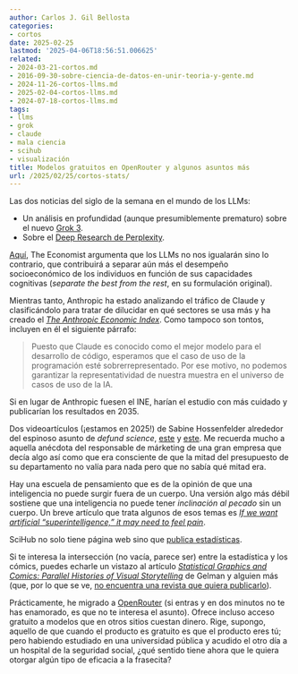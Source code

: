 ```yaml
---
author: Carlos J. Gil Bellosta
categories:
- cortos
date: 2025-02-25
lastmod: '2025-04-06T18:56:51.006625'
related:
- 2024-03-21-cortos.md
- 2016-09-30-sobre-ciencia-de-datos-en-unir-teoria-y-gente.md
- 2024-11-26-cortos-llms.md
- 2025-02-04-cortos-llms.md
- 2024-07-18-cortos-llms.md
tags:
- llms
- grok
- claude
- mala ciencia
- scihub
- visualización
title: Modelos gratuitos en OpenRouter y algunos asuntos más
url: /2025/02/25/cortos-stats/
---
```


Las dos noticias del siglo de la semana en el mundo de los LLMs:
- Un análisis en profundidad (aunque presumiblemente prematuro) sobre el nuevo [Grok 3](https://thezvi.wordpress.com/2025/02/19/go-grok-yourself/).
- Sobre el [Deep Research de Perplexity](https://www.perplexity.ai/hub/blog/introducing-perplexity-deep-research).

[Aquí](https://www.economist.com/finance-and-economics/2025/02/13/how-ai-will-divide-the-best-from-the-rest),
The Economist argumenta que los LLMs no nos igualarán sino lo contrario, que contribuirá a separar aún más el desempeño socioeconómico de los individuos en función de sus capacidades cognitivas (_separate the best from the rest_, en su formulación original).

Mientras tanto, Anthropic ha estado analizando el tráfico de Claude y clasificándolo para tratar de dilucidar en qué sectores se usa más y ha creado el [_The Anthropic Economic Index_](https://www.anthropic.com/news/the-anthropic-economic-index). Como tampoco son tontos, incluyen en él el siguiente párrafo:

> Puesto que Claude es conocido como el mejor modelo para el desarrollo de código, esperamos que el caso de uso de la programación esté sobrerrepresentado. Por ese motivo, no podemos garantizar la representatividad de nuestra muestra en el universo de casos de uso de la IA.

Si en lugar de Anthropic fuesen el INE, harían el estudio con más cuidado y publicarían los resultados en 2035.

Dos videoartículos (¡estamos en 2025!) de Sabine Hossenfelder alrededor del espinoso asunto de _defund science_,
[este](https://www.youtube.com/watch?v=pXx5Ziwh6is) y
[este](https://www.youtube.com/watch?v=shFUDPqVmTg). Me recuerda mucho a aquella anécdota del responsable de márketing de una gran empresa que decía algo así como que era consciente de que la mitad del presupuesto de su departamento no valía para nada pero que no sabía qué mitad era.

Hay una escuela de pensamiento que es de la opinión de que una inteligencia no puede surgir fuera de un cuerpo. Una versión algo más débil sostiene que una inteligencia no puede tener _inclinación al pecado_ sin un cuerpo. Un breve artículo que trata algunos de esos temas es [_If we want artificial “superintelligence,” it may need to feel pain_](https://bigthink.com/mini-philosophy/if-we-want-an-artificial-superintelligence-we-may-need-to-let-it-feel-pain/).

SciHub no solo tiene página web sino que [publica estadísticas](https://sci-hub.box/stats).

Si te interesa la intersección (no vacía, parece ser) entre la estadística y los cómics, puedes echarle un vistazo al artículo [_Statistical Graphics and Comics: Parallel Histories of Visual Storytelling_](https://sites.stat.columbia.edu/gelman/research/unpublished/graphics_bd.pdf) de Gelman y alguien más (que, por lo que se ve, [no encuentra una revista que quiera publicarlo](https://statmodeling.stat.columbia.edu/2025/01/18/where-should-we-publish-our-paper-statistical-graphics-and-comics-parallel-histories-of-visual-storytelling/)).

Prácticamente, he migrado a [OpenRouter](https://openrouter.ai) (si entras y en dos minutos no te has enamorado, es que no te interesa el asunto). Ofrece incluso acceso gratuito a modelos que en otros sitios cuestan dinero. Rige, supongo, aquello de que cuando el producto es gratuito es que el producto eres tú; pero habiendo estudiado en una universidad pública y acudido el otro día a un hospital de la seguridad social, ¿qué sentido tiene ahora que le quiera otorgar algún tipo de eficacia a la frasecita?